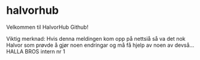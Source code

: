 # halvorhub

Velkommen til HalvorHub Github!

Viktig merknad: Hvis denna meldingen kom opp på nettsiå så va det nok Halvor som prøvde å gjør noen endringar og må få hjelp av noen av devså...
HALLA BROS
intern nr 1

